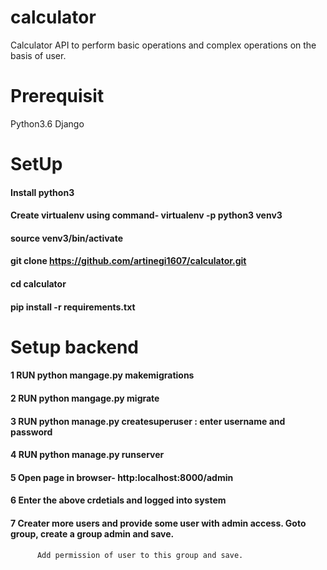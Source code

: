 # calculator
Calculator API to perform basic operations and complex operations on the basis of user.

# Prerequisit
  Python3.6
  Django

# SetUp
  #### Install python3
  #### Create virtualenv using command- virtualenv -p python3 venv3
  #### source venv3/bin/activate
  #### git clone https://github.com/artinegi1607/calculator.git
  #### cd calculator
  #### pip install -r requirements.txt
  
# Setup backend
  ####  1 RUN python mangage.py makemigrations
  ####  2 RUN python mangage.py migrate
  ####  3 RUN python manage.py createsuperuser :  enter username and password 
  ####  4 RUN python manage.py runserver
  ####  5 Open page in browser- http:localhost:8000/admin
  ####  6 Enter the above crdetials and logged into system
  ####  7 Creater more users and provide some user with admin access. Goto group, create a group admin and save.
          Add permission of user to this group and save.
  
  
